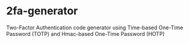 # 2fa-generator
Two-Factor Authentication code generator using Time-based One-Time Password (TOTP) and Hmac-based One-Time Password (HOTP)
